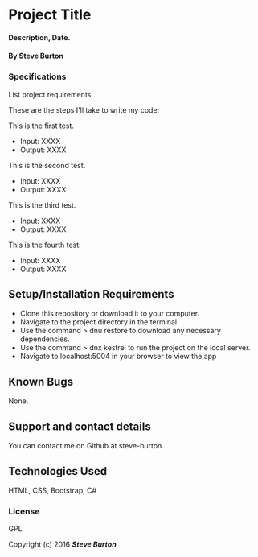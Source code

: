 # Project Title

#### Description, Date.

#### By **Steve Burton**

### Specifications
List project requirements.

These are the steps I'll take to write my code:

This is the first test.
* Input: XXXX
* Output: XXXX

This is the second test.
* Input: XXXX
* Output: XXXX

This is the third test.
* Input: XXXX
* Output: XXXX

This is the fourth test.
* Input: XXXX
* Output: XXXX


## Setup/Installation Requirements

* Clone this repository or download it to your computer.
* Navigate to the project directory in the terminal.
* Use the command > dnu restore to download any necessary dependencies.
* Use the command > dnx kestrel to run the project on the local server.
* Navigate to localhost:5004 in your browser to view the app

## Known Bugs

None.

## Support and contact details

You can contact me on Github at steve-burton.

## Technologies Used

HTML, CSS, Bootstrap, C#

### License

GPL

Copyright (c) 2016 **_Steve Burton_**
